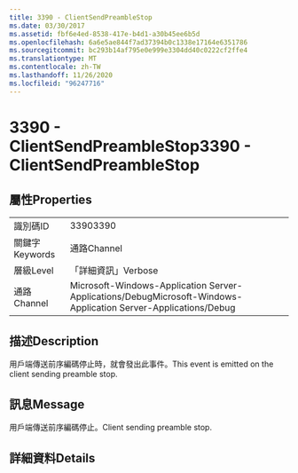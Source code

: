 ```yaml
---
title: 3390 - ClientSendPreambleStop
ms.date: 03/30/2017
ms.assetid: fbf6e4ed-8538-417e-b4d1-a30b45ee6b5d
ms.openlocfilehash: 6a6e5ae844f7ad37394b0c1338e17164e6351786
ms.sourcegitcommit: bc293b14af795e0e999e3304dd40c0222cf2ffe4
ms.translationtype: MT
ms.contentlocale: zh-TW
ms.lasthandoff: 11/26/2020
ms.locfileid: "96247716"
---
```

# <a name="3390---clientsendpreamblestop"></a><span data-ttu-id="6cbb2-102">3390 - ClientSendPreambleStop</span><span class="sxs-lookup"><span data-stu-id="6cbb2-102">3390 - ClientSendPreambleStop</span></span>

## <a name="properties"></a><span data-ttu-id="6cbb2-103">屬性</span><span class="sxs-lookup"><span data-stu-id="6cbb2-103">Properties</span></span>  
  
|||  
|-|-|  
|<span data-ttu-id="6cbb2-104">識別碼</span><span class="sxs-lookup"><span data-stu-id="6cbb2-104">ID</span></span>|<span data-ttu-id="6cbb2-105">3390</span><span class="sxs-lookup"><span data-stu-id="6cbb2-105">3390</span></span>|  
|<span data-ttu-id="6cbb2-106">關鍵字</span><span class="sxs-lookup"><span data-stu-id="6cbb2-106">Keywords</span></span>|<span data-ttu-id="6cbb2-107">通路</span><span class="sxs-lookup"><span data-stu-id="6cbb2-107">Channel</span></span>|  
|<span data-ttu-id="6cbb2-108">層級</span><span class="sxs-lookup"><span data-stu-id="6cbb2-108">Level</span></span>|<span data-ttu-id="6cbb2-109">「詳細資訊」</span><span class="sxs-lookup"><span data-stu-id="6cbb2-109">Verbose</span></span>|  
|<span data-ttu-id="6cbb2-110">通路</span><span class="sxs-lookup"><span data-stu-id="6cbb2-110">Channel</span></span>|<span data-ttu-id="6cbb2-111">Microsoft-Windows-Application Server-Applications/Debug</span><span class="sxs-lookup"><span data-stu-id="6cbb2-111">Microsoft-Windows-Application Server-Applications/Debug</span></span>|  
  
## <a name="description"></a><span data-ttu-id="6cbb2-112">描述</span><span class="sxs-lookup"><span data-stu-id="6cbb2-112">Description</span></span>  

 <span data-ttu-id="6cbb2-113">用戶端傳送前序編碼停止時，就會發出此事件。</span><span class="sxs-lookup"><span data-stu-id="6cbb2-113">This event is emitted on the client sending preamble stop.</span></span>  
  
## <a name="message"></a><span data-ttu-id="6cbb2-114">訊息</span><span class="sxs-lookup"><span data-stu-id="6cbb2-114">Message</span></span>  

 <span data-ttu-id="6cbb2-115">用戶端傳送前序編碼停止。</span><span class="sxs-lookup"><span data-stu-id="6cbb2-115">Client sending preamble stop.</span></span>  
  
## <a name="details"></a><span data-ttu-id="6cbb2-116">詳細資料</span><span class="sxs-lookup"><span data-stu-id="6cbb2-116">Details</span></span>
